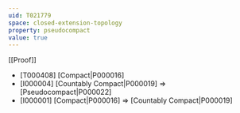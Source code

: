 ```yaml
---
uid: T021779
space: closed-extension-topology
property: pseudocompact
value: true
---
```

[[Proof]]

* [T000408] [Compact|P000016]
* [I000004] [Countably Compact|P000019] => [Pseudocompact|P000022]
* [I000001] [Compact|P000016] => [Countably Compact|P000019]

